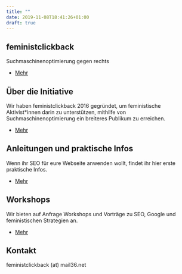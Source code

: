 ```yaml
---
title: ""
date: 2019-11-08T18:41:26+01:00
draft: true
---
```

<section id="start" class="wrapper style1 fullscreen fade-up">
<div class="inner">
<h1>feministclickback</h1>
<p>Suchmaschinenoptimierung gegen rechts</p>
<ul class="actions">
<li><a href="#ueber" class="button scrolly">Mehr</a></li>
</ul>
</div>
</section>
<section  class="wrapper style2 spotlights">
<section id="ueber" >
<div class="content">
<div class="inner" >
<h2>Über die Initiative</h2>
<p>Wir haben feministclickback 2016 gegründet, um feministische Aktivist*innen darin zu unterstützen, mithilfe von Suchmaschinenoptimierung ein breiteres Publikum zu erreichen.</p>
<ul class="actions">
<li><a href="ueber.html" class="button" >Mehr</a></li>
</ul>
</div>
</div>
</section>
<section id="anleitungen">
<div class="content">
<div class="inner">
<h2>Anleitungen und praktische Infos</h2>
<p>Wenn ihr SEO für eure Webseite anwenden wollt, findet ihr hier erste praktische Infos.</p>
<ul class="actions">
<li><a href="anleitungen.html" class="button">Mehr</a></li>
</ul>
</div>
</div>
</section>
<section id="workshops">
<div class="content">
<div class="inner"  >
<h2>Workshops</h2>
<p>Wir bieten auf Anfrage Workshops und Vorträge zu SEO, Google und feministischen Strategien an.</p>
<ul class="actions">
<li><a href="workshops.html" class="button" >Mehr</a></li>
</ul>
</div>
</div>
</section>
</section>
<section id="kontakt" class="wrapper style2 fade-up">
<div class="inner">
<h2>Kontakt</h2>
<p>feministclickback (at) mail36.net</p>
</div>
</section>
